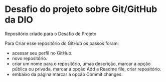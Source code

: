 # Desafio do projeto sobre Git/GitHub da DIO
Repositório criado para o Desafio de Projeto

Para Criar esse repositório do GitHub os passos foram:
* acessar seu perfil no GitHub.
* novo repositório.
* criar um nome para o repositório, umaa descrição, marcar a opção pública ou privada, marcar a opção Add a Readme file, criar repositório.
* embaixo da página marcar a opção Commit changes.

